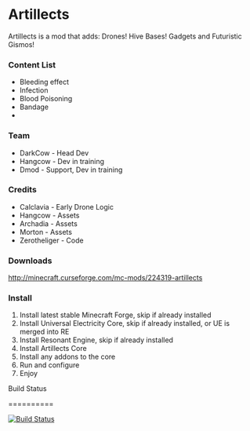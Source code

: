 Artillects
==========

Artillects is a mod that adds: Drones! Hive Bases! Gadgets and Futuristic Gismos! 

### Content List

* Bleeding effect
* Infection
* Blood Poisoning
* Bandage
* 

### Team

* DarkCow - Head Dev
* Hangcow - Dev in training
* Dmod - Support, Dev in training

### Credits
* Calclavia     - Early Drone Logic
* Hangcow       - Assets
* Archadia      - Assets
* Morton        - Assets
* Zerotheliger  - Code

### Downloads
http://minecraft.curseforge.com/mc-mods/224319-artillects

### Install

1) Install latest stable Minecraft Forge, skip if already installed
2) Install Universal Electricity Core, skip if already installed, or UE is merged into RE
3) Install Resonant Engine, skip if already installed
4) Install Artillects Core
5) Install any addons to the core
6) Run and configure
7) Enjoy

Build Status

==========

[![Build Status](http://shadowcity.net:8080/job/Artillects/badge/icon)](http://shadowcity.net:8080/job/Artillects/)
